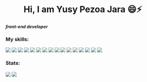   <h1 align="center">Hi, I am Yusy Pezoa Jara 😄⚡ </h1><h5>front-end developer</h5>
<h3> My skills: </h3>
  <div style="display: inline-block;">
    <img src="https://img.icons8.com/color/50/000000/javascript--v1.png"/>
    <img src="https://img.icons8.com/color/50/000000/angularjs.png"/>
    <img src="https://img.icons8.com/officel/50/000000/react.png"/>
    <img src="https://img.icons8.com/color/50/000000/typescript.png"/>
    <img src="https://img.icons8.com/color/50/000000/html-5--v1.png"/>
    <img src="https://img.icons8.com/color/50/000000/css3.png"/>
    <img src="https://img.icons8.com/color/50/000000/sass.png"/>
    <img src="https://img.icons8.com/color/50/000000/bootstrap.png"/>
    <img src="https://img.icons8.com/color/50/000000/microsoft-sql-server.png"/>
    <img src="https://img.icons8.com/color/50/000000/visual-studio-code-2019.png"/>
    <img src="https://img.icons8.com/color/50/000000/gitlab.png"/>
    <img src="https://img.icons8.com/color/50/000000/git.png"/>
    <img src="https://img.icons8.com/color/50/000000/jira.png"/>
    <img src="https://img.icons8.com/dusk/50/000000/postman-api.png"/>
    <img src="https://img.icons8.com/color/50/000000/adobe-photoshop--v1.png"/>
    <img src="https://user-images.githubusercontent.com/15245298/27005570-5e25e8e0-4e21-11e7-9008-367b487f759c.png"/>
  </div>

  <h3> Stats: </h3>
  <div style="display: inline-block;">
    <img align="center" src="https://github-readme-stats.vercel.app/api/top-langs/?username=ypezoa&theme=tokyonight" />
    <img align="center" src="https://github-readme-stats.vercel.app/api?username=ypezoa&theme=tokyonight&show_icons=true" />
  </div>
<!--
**YPEZOA/ypezoa** is a ✨ _special_ ✨ repository because its `README.md` (this file) appears on your GitHub profile.

Here are some ideas to get you started:

- 🔭 I’m currently working on ...
  <a href="https://github.com/ypezoa/github-readme-stats">
    <img align="center" src="https://github-readme-stats.vercel.app/api/pin/?username=ypezoa&repo=github-readme-stats" />
  </a>
  <a href="https://github.com/ypezoa/convoychat">
    <img align="center" src="https://github-readme-stats.vercel.app/api/pin/?username=ypezoa&repo=convoychat" />
  </a>
- 🌱 I’m currently learning ...
- 👯 I’m looking to collaborate on ...
- 🤔 I’m looking for help with ...
- 💬 Ask me about ...
- 📫 How to reach me: ...
- 😄 Pronouns: ...
- ⚡ Fun fact: ...
-->
